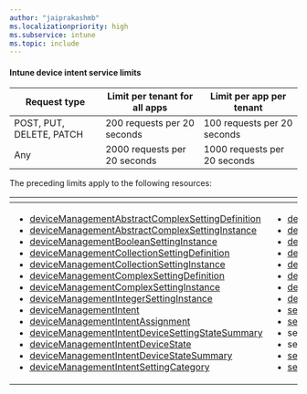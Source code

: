 ```yaml
---
author: "jaiprakashmb"
ms.localizationpriority: high
ms.subservice: intune
ms.topic: include
---
```

<!-- markdownlint-disable MD041 -->

#### Intune device intent service limits

| Request type | Limit per tenant for all apps | Limit per app per tenant |
| ------------ | ----------------------------- | ------------------------ |
| POST, PUT, DELETE, PATCH | 200 requests per 20 seconds | 100 requests per 20 seconds |
| Any | 2000 requests per 20 seconds | 1000 requests per 20 seconds |

The preceding limits apply to the following resources:  

| <!-- fake header--> | <!-- fake header--> |
|--|--|
|<ul> <li> [deviceManagementAbstractComplexSettingDefinition](/graph/api/resources/intune-deviceintent-devicemanagementabstractcomplexsettingdefinition) <li> [deviceManagementAbstractComplexSettingInstance](/graph/api/resources/intune-deviceintent-devicemanagementabstractcomplexsettinginstance) <li> [deviceManagementBooleanSettingInstance](/graph/api/resources/intune-deviceintent-devicemanagementbooleansettinginstance) <li> [deviceManagementCollectionSettingDefinition](/graph/api/resources/intune-deviceintent-devicemanagementcollectionsettingdefinition) <li> [deviceManagementCollectionSettingInstance](/graph/api/resources/intune-deviceintent-devicemanagementcollectionsettinginstance) <li> [deviceManagementComplexSettingDefinition](/graph/api/resources/intune-deviceintent-devicemanagementcomplexsettingdefinition) <li> [deviceManagementComplexSettingInstance](/graph/api/resources/intune-deviceintent-devicemanagementcomplexsettinginstance) <li> [deviceManagementIntegerSettingInstance](/graph/api/resources/intune-deviceintent-devicemanagementintegersettinginstance) <li> [deviceManagementIntent](/graph/api/resources/intune-deviceintent-devicemanagementintent) <li> [deviceManagementIntentAssignment](/graph/api/resources/intune-deviceintent-devicemanagementintentassignment) <li> [deviceManagementIntentDeviceSettingStateSummary](/graph/api/resources/intune-deviceintent-devicemanagementintentdevicesettingstatesummary) <li> [deviceManagementIntentDeviceState](/graph/api/resources/intune-deviceintent-devicemanagementintentdevicestate) <li> [deviceManagementIntentDeviceStateSummary](/graph/api/resources/intune-deviceintent-devicemanagementintentdevicestatesummary) <li> [deviceManagementIntentSettingCategory](/graph/api/resources/intune-deviceintent-devicemanagementintentsettingcategory) </ul>| <ul> <li> [deviceManagementIntentUserState](/graph/api/resources/intune-deviceintent-devicemanagementintentuserstate) <li> [deviceManagementIntentUserStateSummary](/graph/api/resources/intune-deviceintent-devicemanagementintentuserstatesummary) <li> [deviceManagementSettingCategory](/graph/api/resources/intune-deviceintent-devicemanagementsettingcategory) <li> [deviceManagementSettingDefinition](/graph/api/resources/intune-deviceintent-devicemanagementsettingdefinition) <li> [deviceManagementSettingInstance](/graph/api/resources/intune-deviceintent-devicemanagementsettinginstance) <li> [deviceManagementStringSettingInstance](/graph/api/resources/intune-deviceintent-devicemanagementstringsettinginstance) <li> [deviceManagementTemplate](/graph/api/resources/intune-deviceintent-devicemanagementtemplate) <li> [deviceManagementTemplateSettingCategory](/graph/api/resources/intune-deviceintent-devicemanagementtemplatesettingcategory) <li> [securityBaselineCategoryStateSummary](/graph/api/resources/intune-deviceintent-securitybaselinecategorystatesummary) <li> [securityBaselineDeviceState](/graph/api/resources/intune-deviceintent-securitybaselinedevicestate) <li> securityBaselineSettingState <li> securityBaselineState <li> [securityBaselineStateSummary](/graph/api/resources/intune-deviceintent-securitybaselinestatesummary) <li> [securityBaselineTemplate](/graph/api/resources/intune-deviceintent-securitybaselinetemplate)  </ul>|
